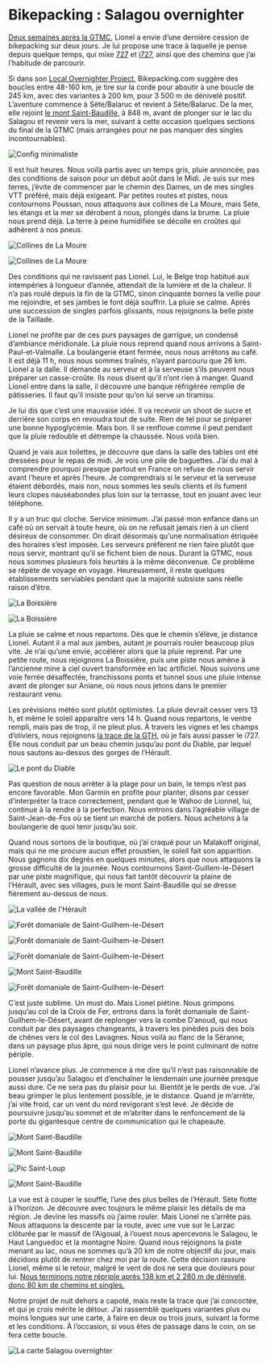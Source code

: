 # Bikepacking : Salagou overnighter

[Deux semaines après la GTMC](https://tcrouzet.com/2021/07/26/la-gtmc-des-bijoux-a-travers-les-cailloux/), Lionel a envie d’une dernière cession de bikepacking sur deux jours. Je lui propose une trace à laquelle je pense depuis quelque temps, qui mixe [727](https://tcrouzet.com/727tour/) et [i727](https://tcrouzet.com/2021/06/10/i727-nouveau-projet-bikepacking/), ainsi que des chemins que j’ai l’habitude de parcourir.<span id="more-60059"></span>

Si dans son [Local Overnighter Project](https://bikepacking.com/overnighters/), Bikepacking.com suggère des boucles entre 48-160 km, je tire sur la corde pour aboutir à une boucle de 245 km, avec des variantes à 200 km, pour 3 500 m de dénivelé positif. L’aventure commence à Sète/Balaruc et revient à Sète/Balaruc. De la mer, elle rejoint [le mont Saint-Baudille](https://fr.wikipedia.org/wiki/Mont_Saint-Baudille), à 848 m, avant de plonger sur le lac du Salagou et revenir vers la mer, suivant à cette occasion quelques sections du final de la GTMC (mais arrangées pour ne pas manquer des singles incontournables).

![Config minimaliste](https://tcrouzet.com/images_tc/2021/08/IMG_1368.jpeg)

Il est huit heures. Nous voilà partis avec un temps gris, pluie annoncée, pas des conditions de saison pour un début août dans le Midi. Je suis sur mes terres, j’évite de commencer par le chemin des Dames, un de mes singles VTT préféré, mais déjà exigeant. Par petites routes et pistes, nous contournons Poussan, nous attaquons aux collines de La Moure, mais Sète, les étangs et la mer se dérobent à nous, plongés dans la brume. La pluie nous prend déjà. La terre à peine humidifiée se décolle en croûtes qui adhèrent à nos pneus.

![Collines de La Moure](https://tcrouzet.com/images_tc/2021/08/IMG_1370.jpeg)

![Collines de La Moure](https://tcrouzet.com/images_tc/2021/08/IMG_1375.jpeg)

Des conditions qui ne ravissent pas Lionel. Lui, le Belge trop habitué aux intempéries à longueur d’année, attendait de la lumière et de la chaleur. Il n’a pas roulé depuis la fin de la GTMC, sinon cinquante bornes la veille pour me rejoindre, et ses jambes le font déjà souffrir. La pluie se calme. Après une succession de singles parfois glissants, nous rejoignons la belle piste de la Taillade.

Lionel ne profite par de ces purs paysages de garrigue, un condensé d’ambiance méridionale. La pluie nous reprend quand nous arrivons à Saint-Paul-et-Valmalle. La boulangerie étant fermée, nous nous arrêtons au café. Il est déjà 11 h, nous nous sommes traînés, n’ayant parcouru que 26 km. Lionel a la dalle. Il demande au serveur et à la serveuse s’ils peuvent nous préparer un casse-croûte. Ils nous disent qu’il n’ont rien à manger. Quand Lionel entre dans la salle, il découvre une banque réfrigérée remplie de pâtisseries. Il faut qu’il insiste pour qu’on lui serve un tiramisu.

Je lui dis que c’est une mauvaise idée. Il va recevoir un shoot de sucre et derrière son corps en revoudra tout de suite. Rien de tel pour se préparer une bonne hypoglycémie. Mais bon. Il se renfloue comme il peut pendant que la pluie redouble et détrempe la chaussée. Nous voilà bien.

Quand je vais aux toilettes, je découvre que dans la salle des tables ont été dressées pour le repas de midi. Je vois une pile de baguettes. J’ai du mal à comprendre pourquoi presque partout en France on refuse de nous servir avant l’heure et après l’heure. Je comprendrais si le serveur et la serveuse étaient débordés, mais non, nous sommes les seuls clients et ils fument leurs clopes nauséabondes plus loin sur la terrasse, tout en jouant avec leur téléphone.

Il y a un truc qui cloche. Service minimum. J’ai passé mon enfance dans un café où on servait à toute heure, où on ne refusait jamais rien à un client désireux de consommer. On dirait désormais qu’une normalisation étriquée des horaires s’est imposée. Les serveurs préfèrent ne rien faire plutôt que nous servir, montrant qu’il se fichent bien de nous. Durant la GTMC, nous nous sommes plusieurs fois heurtés à la même déconvenue. Ce problème se répète de voyage en voyage. Heureusement, il reste quelques établissements serviables pendant que la majorité subsiste sans réelle raison d’être.

![La Boissière](https://tcrouzet.com/images_tc/2021/08/IMG_1381.jpeg)

![La Boissière](https://tcrouzet.com/images_tc/2021/08/IMG_1383.jpeg)

La pluie se calme et nous repartons. Dès que le chemin s’élève, je distance Lionel. Autant il a mal aux jambes, autant je pourrais rouler beaucoup plus vite. Je n’ai qu’une envie, accélérer alors que la pluie reprend. Par une petite route, nous rejoignons La Boissière, puis une piste nous amène à l’ancienne mine à ciel ouvert transformée en lac artificiel. Nous suivons une voie ferrée désaffectée, franchissons ponts et tunnel sous une pluie intense avant de plonger sur Aniane, où nous nous jetons dans le premier restaurant venu.

Les prévisions météo sont plutôt optimistes. La pluie devrait cesser vers 13 h, et même le soleil apparaître vers 14 h. Quand nous repartons, le ventre rempli, mais pas de trop, il ne pleut plus. À travers les vignes et les champs d’oliviers, nous rejoignons [la trace de la GTH](https://sitesvtt.ffc.fr/grandes-traversees/la-grande-traversee-de-lherault/), où je fais aussi passer le i727. Elle nous conduit par un beau chemin jusqu’au pont du Diable, par lequel nous sautons au-dessus des gorges de l’Hérault.

![Le pont du Diable](https://tcrouzet.com/images_tc/2021/08/IMG_1389.jpeg)

Pas question de nous arrêter à la plage pour un bain, le temps n’est pas encore favorable. Mon Garmin en profite pour planter, disons par cesser d’interpréter la trace correctement, pendant que le Wahoo de Lionnel, lui, continue à la rendre à la perfection. Nous entrons dans l’agréable village de Saint-Jean-de-Fos où se tient un marché de potiers. Nous achetons à la boulangerie de quoi tenir jusqu’au soir.

Quand nous sortons de la boutique, où j’ai craqué pour un Malakoff original, mais qui ne me procure aucun effet proustien, le soleil fait son apparition. Nous gagnons dix degrés en quelques minutes, alors que nous attaquons la grosse difficulté de la journée. Nous contournons Saint-Guillem-le-Désert par une piste magnifique, qui nous fait tantôt découvrir la plaine de l’Hérault, avec ses villages, puis le mont Saint-Baudille qui se dresse fièrement au-dessus de nous.

![La vallée de l'Hérault](https://tcrouzet.com/images_tc/2021/08/IMG_1393.jpeg)

![Forêt domaniale de Saint-Guilhem-le-Désert](https://tcrouzet.com/images_tc/2021/08/IMG_1403.jpeg)

![Forêt domaniale de Saint-Guilhem-le-Désert](https://tcrouzet.com/images_tc/2021/08/IMG_1414.jpeg)

![Forêt domaniale de Saint-Guilhem-le-Désert](https://tcrouzet.com/images_tc/2021/08/IMG_1418.jpeg)

![Mont Saint-Baudille](https://tcrouzet.com/images_tc/2021/08/IMG_1423.jpeg)

![Forêt domaniale de Saint-Guilhem-le-Désert](https://tcrouzet.com/images_tc/2021/08/IMG_1425.jpeg)

C’est juste sublime. Un must do. Mais Lionel piétine. Nous grimpons jusqu’au col de la Croix de Fer, entrons dans la forêt domaniale de Saint-Guilhem-le-Désert, avant de replonger vers la combe D’anoud, qui nous conduit par des paysages changeants, à travers les pinèdes puis des bois de chênes vers le col des Lavagnes. Nous voilà au flanc de la Séranne, dans un paysage plus âpre, qui nous dirige vers le point culminant de notre périple.

Lionel n’avance plus. Je commence à me dire qu’il n’est pas raisonnable de pousser jusqu’au Salagou et d’enchaîner le lendemain une journée presque aussi dure. Ce ne sera pas du plaisir pour lui. Bientôt je le perds de vue. J’ai beau grimper le plus lentement possible, je le distance. Quand je m’arrête, j’ai vite froid, car un vent du nord revigorant s’est levé. Je décide de poursuivre jusqu’au sommet et de m’abriter dans le renfoncement de la porte du gigantesque centre de communication qui le chapeaute.

![Mont Saint-Baudille](https://tcrouzet.com/images_tc/2021/08/IMG_1442.jpeg)

![Mont Saint-Baudille](https://tcrouzet.com/images_tc/2021/08/IMG_1445.jpeg)

![Pic Saint-Loup](https://tcrouzet.com/images_tc/2021/08/IMG_1447.jpeg)

![Mont Saint-Baudille](https://tcrouzet.com/images_tc/2021/08/IMG_1453.jpeg)

La vue est à couper le souffle, l’une des plus belles de l’Hérault. Sète flotte à l’horizon. Je découvre avec toujours le même plaisir les détails de ma région. Je devine les massifs où j’aime rouler. Mais Lionel ne s’arrête pas. Nous attaquons la descente par la route, avec une vue sur le Larzac clôturée par le massif de l’Aigoual, à l’ouest nous apercevons le Salagou, le Haut Languedoc et la montagne Noire. Quand nous rejoignons la piste menant au lac, nous ne sommes qu’à 20 km de notre objectif du jour, mais décidons plutôt de rentrer chez moi par la route. Cette décision rassure Lionel, même si le retour, malgré le vent de dos ne sera que douleurs pour lui. [Nous terminons notre répriple après 138 km et 2 280 m de dénivelé, donc 80 km de chemins et singles.](https://www.strava.com/activities/5755021122)

Notre projet de nuit dehors a capoté, mais reste la trace que j’ai concoctée, et qui je crois mérite le détour. J’ai rassemblé quelques variantes plus ou moins longues sur une carte, à faire en deux ou trois jours, suivant la forme et les conditions. À l’occasion, si vous êtes de passage dans le coin, on se fera cette boucle.

![La carte Salagou overnighter](https://www.google.com/maps/d/u/0/edit?mid=1df7rFRuwE8aKFOaUry4aaANrClTpGxms&usp=sharing)